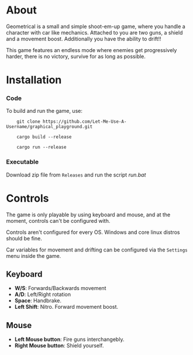 
# About
Geometrical is a small and simple shoot-em-up game, where you handle a character with car like mechanics. Attached to you
are two guns, a shield and a movement boost. Additionally you have the ability to drift!!

This game features an endless mode where enemies get progressively harder, there is no victory, survive for as long as possible.

# Installation 
### Code
To build and run the game, use: 
```
    git clone https://github.com/Let-Me-Use-A-Username/graphical_playground.git

    cargo build --release

    cargo run --release
```

### Executable
Download zip file from `Releases` and run the script *run.bat*

# Controls
The game is only playable by using keyboard and mouse, and at the moment, controls can't be configured with.

Controls aren't configured for every OS. Windows and core linux distros should be fine.

Car variables for movement and drifting can be configured via the `Settings` menu inside the game.
## Keyboard
- <strong>W/S</strong>:  Forwards/Backwards movement
- <strong>A/D</strong>:  Left/Right rotation
- <strong>Space</strong>:  Handbrake.
- <strong>Left Shift</strong>:  Nitro. Forward movement boost.


## Mouse
- <strong>Left Mouse button</strong>: Fire guns interchangebly.
- <strong>Right Mouse button</strong>: Shield yourself. 
